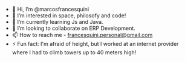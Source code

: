 - 👋 Hi, I’m @marcosfrancesquini
- 👀 I’m interested in space, philosofy and code!
- 🌱 I’m currently learning Js and Java.
- 💞️ I’m looking to collaborate on ERP Development.
- 📫 How to reach me - francesquini.personal@gmail.com
- ⚡ Fun fact: I'm afraid of height, but I worked at an internet provider where I had to climb towers up to 40 meters high!

<!---
marcosfrancesquini/marcosfrancesquini is a ✨ special ✨ repository because its `README.md` (this file) appears on your GitHub profile.
You can click the Preview link to take a look at your changes.
--->
